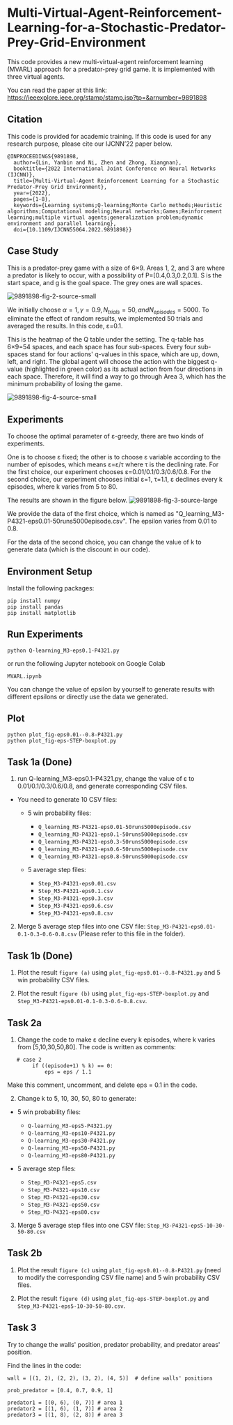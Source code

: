 # Multi-Virtual-Agent-Reinforcement-Learning-for-a-Stochastic-Predator-Prey-Grid-Environment

This code provides a new multi-virtual-agent reinforcement learning (MVARL) approach for a predator-prey grid game. It is implemented with three virtual agents.

You can read the paper at this link: https://ieeexplore.ieee.org/stamp/stamp.jsp?tp=&arnumber=9891898

## **Citation**
This code is provided for academic training.
If this code is used for any research purpose, please cite our IJCNN’22 paper below.
```
@INPROCEEDINGS{9891898,
  author={Lin, Yanbin and Ni, Zhen and Zhong, Xiangnan},
  booktitle={2022 International Joint Conference on Neural Networks (IJCNN)}, 
  title={Multi-Virtual-Agent Reinforcement Learning for a Stochastic Predator-Prey Grid Environment}, 
  year={2022},
  pages={1-8},
  keywords={Learning systems;Q-learning;Monte Carlo methods;Heuristic algorithms;Computational modeling;Neural networks;Games;Reinforcement learning;multiple virtual agents;generalization problem;dynamic environment and parallel learning},
  doi={10.1109/IJCNN55064.2022.9891898}}
```
## Case Study
This is a predator-prey game with a size of 6×9. Areas 1, 2, and 3 are where a predator is likely to occur, with a possibility of P=[0.4,0.3,0.2,0.1]. S is the start space, and g is the goal space. The grey ones are wall spaces.

![9891898-fig-2-source-small](https://github.com/user-attachments/assets/ade13d04-b17e-429e-8413-4d750d09401f)

We initially choose $α=1,γ= 0.9, N_{trials}=50, and N_{episodes}=5000$. To eliminate the effect of random results, we implemented 50 trials and averaged the results. In this code, ε=0.1. 

This is the heatmap of the Q table under the setting. The q-table has 6×9=54 spaces, and each space has four sub-spaces. Every four sub-spaces stand for four actions' q-values in this space, which are up, down, left, and right. The global agent will choose the action with the biggest q-value (highlighted in green color) as its actual action from four directions in each space. Therefore, it will find a way to go through Area 3, which has the minimum probability of losing the game.

![9891898-fig-4-source-small](https://github.com/user-attachments/assets/ee1d472c-68b0-4f02-bec1-7e14db4d2c5a)

## **Experiments**
To choose the optimal parameter of ε-greedy, there are two kinds of experiments. 

One is to choose ε fixed; the other is to choose ε variable according to the number of episodes, which means ε=ε/τ where τ is the declining rate. For the first choice, our experiment chooses ε=0.01/0.1/0.3/0.6/0.8. For the second choice, our experiment chooses initial ε=1, τ=1.1, ε declines every k episodes, where k varies from 5 to 80.

The results are shown in the figure below.
![9891898-fig-3-source-large](https://github.com/user-attachments/assets/7231d691-c735-4968-8973-6bdb7a2596c3)

We provide the data of the first choice, which is named as "Q_learning_M3-P4321-eps0.01-50runs5000episode.csv". The epsilon varies from 0.01 to 0.8. 

For the data of the second choice, you can change the value of k to generate data (which is the discount in our code).

## **Environment Setup**
Install the following packages:
```
pip install numpy
pip install pandas
pip install matplotlib
```
## **Run Experiments**
```
python Q-learning_M3-eps0.1-P4321.py
```
or run the following Jupyter notebook on Google Colab
```
MVARL.ipynb
```
You can change the value of epsilon by yourself to generate results with different epsilons or directly use the data we generated.

## **Plot**
```
python plot_fig-eps0.01--0.8-P4321.py
python plot_fig-eps-STEP-boxplot.py
```

## **Task 1a (Done)**
1. run Q-learning_M3-eps0.1-P4321.py, change the value of ε to 0.01/0.1/0.3/0.6/0.8, and generate corresponding CSV files.

  - You need to generate 10 CSV files:
  
    - 5 win probability files: 
      - `Q_learning_M3-P4321-eps0.01-50runs5000episode.csv`
      - `Q_learning_M3-P4321-eps0.1-50runs5000episode.csv`
      - `Q_learning_M3-P4321-eps0.3-50runs5000episode.csv`
      - `Q_learning_M3-P4321-eps0.6-50runs5000episode.csv`
      - `Q_learning_M3-P4321-eps0.8-50runs5000episode.csv`
      
    - 5 average step files: 
      - `Step_M3-P4321-eps0.01.csv`
      - `Step_M3-P4321-eps0.1.csv`
      - `Step_M3-P4321-eps0.3.csv`
      - `Step_M3-P4321-eps0.6.csv`
      - `Step_M3-P4321-eps0.8.csv`

2. Merge 5 average step files into one CSV file: `Step_M3-P4321-eps0.01-0.1-0.3-0.6-0.8.csv` (Please refer to this file in the folder).
 
## **Task 1b (Done)**
1. Plot the result `figure (a)` using `plot_fig-eps0.01--0.8-P4321.py` and 5 win probability CSV files.
   
2. Plot the result `figure (b)` using `plot_fig-eps-STEP-boxplot.py` and `Step_M3-P4321-eps0.01-0.1-0.3-0.6-0.8.csv`.

## **Task 2a**
1. Change the code to make ε decline every k episodes, where k varies from [5,10,30,50,80]. The code is written as comments:
```
   # case 2
        if ((episode+1) % k) == 0:
            eps = eps / 1.1
```
Make this comment, uncomment, and delete eps = 0.1 in the code.

2. Change k to 5, 10, 30, 50, 80 to generate:
  - 5 win probability files: 
    - `Q-learning_M3-eps5-P4321.py`
    - `Q-learning_M3-eps10-P4321.py`
    - `Q-learning_M3-eps30-P4321.py`
    - `Q-learning_M3-eps50-P4321.py`
    - `Q-learning_M3-eps80-P4321.py`
    
  - 5 average step files:
    - `Step_M3-P4321-eps5.csv`
    - `Step_M3-P4321-eps10.csv`
    - `Step_M3-P4321-eps30.csv`
    - `Step_M3-P4321-eps50.csv`
    - `Step_M3-P4321-eps80.csv`

3. Merge 5 average step files into one CSV file: `Step_M3-P4321-eps5-10-30-50-80.csv`

## **Task 2b**
1. Plot the result `figure (c)` using `plot_fig-eps0.01--0.8-P4321.py` (need to modify the corresponding CSV file name) and 5 win probability CSV files.
   
2. Plot the result `figure (d)` using `plot_fig-eps-STEP-boxplot.py` and `Step_M3-P4321-eps5-10-30-50-80.csv`.

## **Task 3**
Try to change the walls' position, predator probability, and predator areas' position.

Find the lines in the code:
```
wall = [(1, 2), (2, 2), (3, 2), (4, 5)]  # define walls' positions
```

```
prob_predator = [0.4, 0.7, 0.9, 1] 
```

```
predator1 = [(0, 6), (0, 7)] # area 1
predator2 = [(1, 6), (1, 7)] # area 2
predator3 = [(1, 8), (2, 8)] # area 3
```








